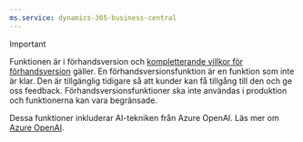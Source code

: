 ```yaml
---
ms.service: dynamics-365-business-central
---
```

> [!IMPORTANT]
> Funktionen är i förhandsversion och [kompletterande villkor för förhandsversion](https://dynamics.microsoft.com/legaldocs/supp-dynamics365-preview/) gäller. En förhandsversionsfunktion är en funktion som inte är klar. Den är tillgänglig tidigare så att kunder kan få tillgång till den och ge oss feedback. Förhandsversionsfunktioner ska inte användas i produktion och funktionerna kan vara begränsade.
>
> Dessa funktioner inkluderar AI-tekniken från Azure OpenAI. Läs mer om [Azure OpenAI](/legal/cognitive-services/openai/transparency-note).
